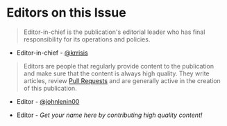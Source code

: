 # Editors on this Issue

> Editor-in-chief is the publication's editorial leader who has final responsibility for its operations and policies.

- Editor-in-chief - [@krrisis](https://github.com/krrisis)

> Editors are people that regularly provide content to the publication and make sure that the content is always high quality. They write articles, review [Pull Requests](https://github.com/aragon/aragon-monthly/pulls) and are generally active in the creation of this publication.

- Editor - [@johnlenin00](https://github.com/johnlenin00)


- Editor - _Get your name here by contributing high quality content!_
